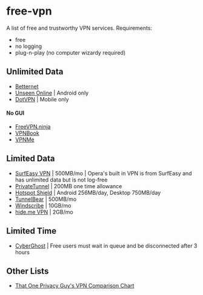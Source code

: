 # free-vpn
A list of free and trustworthy VPN services. Requirements:

- free
- no logging
- plug-n-play (no computer wizardy required)

## Unlimited Data

- [Betternet](https://www.betternet.co/)
- [Unseen Online](https://www.unseen.online/) | Android only
- [DotVPN](https://dotvpn.com/en/) | Mobile only

#### No GUI

- [FreeVPN.ninja](https://freevpn.ninja/)
- [VPNBook](https://www.vpnbook.com/)
- [VPNMe](https://www.vpnme.me/)

## Limited Data

- [SurfEasy VPN](https://www.surfeasy.com/) | 500MB/mo | Opera's built in VPN is from SurfEasy and has unlimited data but is not log-free
- [PrivateTunnel](https://www.privatetunnel.com/) | 200MB one time allowance
- [Hotspot Shield](https://www.hotspotshield.com/) | Android 256MB/day, Desktop 750MB/day
- [TunnelBear](https://www.tunnelbear.com/) | 500MB/mo
- [Windscribe](https://windscribe.com/) | 10GB/mo
- [hide.me VPN](https://hide.me/) | 2GB/mo

## Limited Time

- [CyberGhost](https://www.cyberghostvpn.com/en_us) | Free users must wait in queue and be disconnected after 3 hours

## Other Lists

- [That One Privacy Guy's VPN Comparison Chart](https://docs.google.com/spreadsheets/d/1L72gHJ5bTq0Djljz0P-NCAaURrXwsR1MsLpVmAt3bwg)
